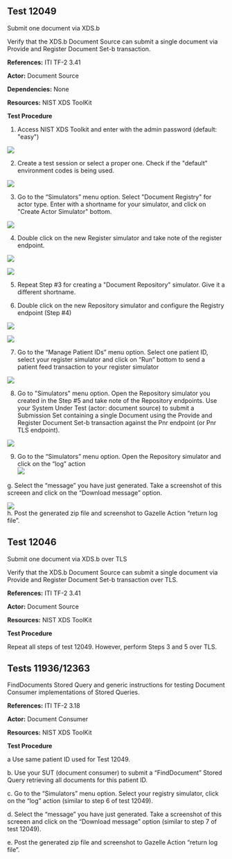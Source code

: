 ## Test 12049
Submit one document via XDS.b

Verify that the XDS.b Document Source can submit a single document via Provide and Register Document Set-b transaction. 

**References:** ITI TF-2 3.41

**Actor:** Document Source

**Dependencies:** None

**Resources:** NIST XDS ToolKit

**Test Procedure**  

1. Access NIST XDS Toolkit and enter with the admin password (default: "easy")

![](./media/image3-01.png)

2. Create a test session or select a proper one. Check if the "default" environment codes is being used.  

![](./media/image3-02.png)

3. Go to the “Simulators” menu option. Select "Document Registry" for actor type. Enter with a shortname for your simulator, and click on "Create Actor Simulator" bottom. 

![](./media/image3-03.png)

4. Double click on the new Register simulator and take note of the register endpoint.

![](./media/image3-04.png)

![](./media/image3-05.png)

5. Repeat Step #3 for creating a "Document Repository" simulator. Give it a different shortname.

6. Double click on the new Repository simulator and configure the Registry endpoint (Step #4)  

![](./media/image3-06.png)

![](./media/image3-07.png)

7. Go to the “Manage Patient IDs” menu option. Select one patient ID, select your register simulator and click on “Run” bottom to send a patient feed transaction to your register simulator  

![](./media/image3-08.png)

8. Go to "Simulators" menu option. Open the Repository simulator you created in the Step #5 and take note of the Repository endpoints. Use your System Under Test (actor: document source) to submit a Submission Set containing a single Document using the Provide and Register Document Set-b transaction against the Pnr endpoint (or Pnr TLS endpoint).   

![](./media/image3-09.png)

9. Go to the “Simulators” menu option. Open the Repository simulator and click on the “log” action  
![](./media/image3-10.png)

g. Select the “message” you have just generated. Take a screenshot of this screeen and click on the “Download message” option.

![](./media/image3-11.png)  
h. Post the generated zip file and screenshot to Gazelle Action “return log file”.  


## Test 12046
Submit one document via XDS.b over TLS

Verify that the XDS.b Document Source can submit a single document via Provide and Register Document Set-b transaction over TLS. 

**References:** ITI TF-2 3.41

**Actor:** Document Source

**Resources:** NIST XDS ToolKit

**Test Procedure**

Repeat all steps of test 12049. However, perform Steps 3 and 5 over TLS.

## Tests 11936/12363
FindDocuments Stored Query and generic instructions for testing Document Consumer implementations of Stored Queries.

**References:** ITI TF-2 3.18

**Actor:** Document Consumer

**Resources:** NIST XDS ToolKit

**Test Procedure**  

a Use same patient ID used for Test 12049.  

b. Use your SUT (document consumer) to submit a “FindDocument” Stored Query retrieving all documents for this patient ID.  

c. Go to the “Simulators” menu option. Select your registry simulator, click on the “log” action (similar to step 6 of test 12049).  

d. Select the “message” you have just generated. Take a screenshot of this screeen and click on the “Download message” option (similar to step 7 of test 12049).  

e. Post the generated zip file and screenshot to Gazelle Action “return log file”.  


